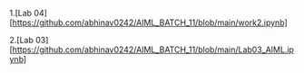 1.[Lab 04] [https://github.com/abhinav0242/AIML_BATCH_11/blob/main/work2.ipynb]

2.[Lab 03] [https://github.com/abhinav0242/AIML_BATCH_11/blob/main/Lab03_AIML.ipynb]
